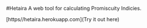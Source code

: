#Hetaira
A web tool for calculating Promiscuity Indicies.



[https//hetaira.herokuapp.com](Try it out here)




